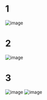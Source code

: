 # 1 

![image](https://github.com/user-attachments/assets/d122b19b-5ab2-465f-a005-1e10914a50f7)

# 2

![image](https://github.com/user-attachments/assets/1c5274e7-2dd8-41f1-a28e-1532a5716f3a)

# 3

![image](https://github.com/user-attachments/assets/1f7a7356-e94f-4e81-a53c-38cc8910b4d4)
![image](https://github.com/user-attachments/assets/18b89374-141d-4e3f-99ff-46e240a95268)
